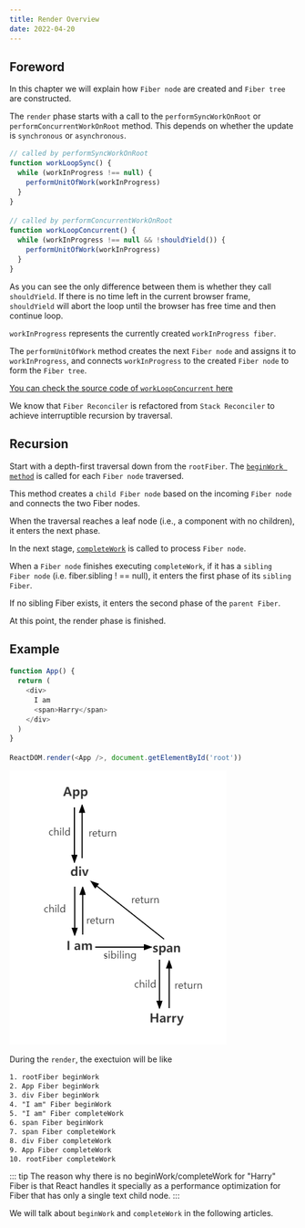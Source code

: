```yaml
---
title: Render Overview
date: 2022-04-20
---
```


## Foreword

In this chapter we will explain how `Fiber node` are created and `Fiber tree` are constructed.

The `render` phase starts with a call to the `performSyncWorkOnRoot` or `performConcurrentWorkOnRoot` method. This depends on whether the update is `synchronous` or `asynchronous`.

```js
// called by performSyncWorkOnRoot
function workLoopSync() {
  while (workInProgress !== null) {
    performUnitOfWork(workInProgress)
  }
}

// called by performConcurrentWorkOnRoot
function workLoopConcurrent() {
  while (workInProgress !== null && !shouldYield()) {
    performUnitOfWork(workInProgress)
  }
}
```

As you can see the only difference between them is whether they call `shouldYield`. If there is no time left in the current browser frame, `shouldYield` will abort the loop until the browser has free time and then continue loop.

`workInProgress` represents the currently created `workInProgress fiber`.

The `performUnitOfWork` method creates the next `Fiber node` and assigns it to `workInProgress`, and connects `workInProgress` to the created `Fiber node` to form the `Fiber tree`.

[You can check the source code of `workLoopConcurrent` here](https://github.com/facebook/react/blob/970fa122d8188bafa600e9b5214833487fbf1092/packages/react-reconciler/src/ReactFiberWorkLoop.new.js#L1599)

We know that `Fiber Reconciler` is refactored from `Stack Reconciler` to achieve interruptible recursion by traversal.

## Recursion

Start with a depth-first traversal down from the `rootFiber`. The [`beginWork method`](https://github.com/facebook/react/blob/970fa122d8188bafa600e9b5214833487fbf1092/packages/react-reconciler/src/ReactFiberBeginWork.new.js#L3058) is called for each `Fiber node` traversed.

This method creates a `child Fiber node` based on the incoming `Fiber node` and connects the two Fiber nodes.

When the traversal reaches a leaf node (i.e., a component with no children), it enters the next phase.

In the next stage, [`completeWork`](https://github.com/facebook/react/blob/970fa122d8188bafa600e9b5214833487fbf1092/packages/react-reconciler/src/ReactFiberCompleteWork.new.js#L652) is called to process `Fiber node`.

When a `Fiber node` finishes executing `completeWork`, if it has a `sibling Fiber node` (i.e. fiber.sibling ! == null), it enters the first phase of its `sibling Fiber`.

If no sibling Fiber exists, it enters the second phase of the `parent Fiber`.

At this point, the render phase is finished.

## Example

```js
function App() {
  return (
    <div>
      I am
      <span>Harry</span>
    </div>
  )
}

ReactDOM.render(<App />, document.getElementById('root'))
```

![Fiber Tree](../../images/fiber1.png)

During the `render`, the exectuion will be like

```
1. rootFiber beginWork
2. App Fiber beginWork
3. div Fiber beginWork
4. "I am" Fiber beginWork
5. "I am" Fiber completeWork
6. span Fiber beginWork
7. span Fiber completeWork
8. div Fiber completeWork
9. App Fiber completeWork
10. rootFiber completeWork
```

::: tip
The reason why there is no beginWork/completeWork for "Harry" Fiber is that React handles it specially as a performance optimization for Fiber that has only a single text child node.
:::

We will talk about `beginWork` and `completeWork` in the following articles.
